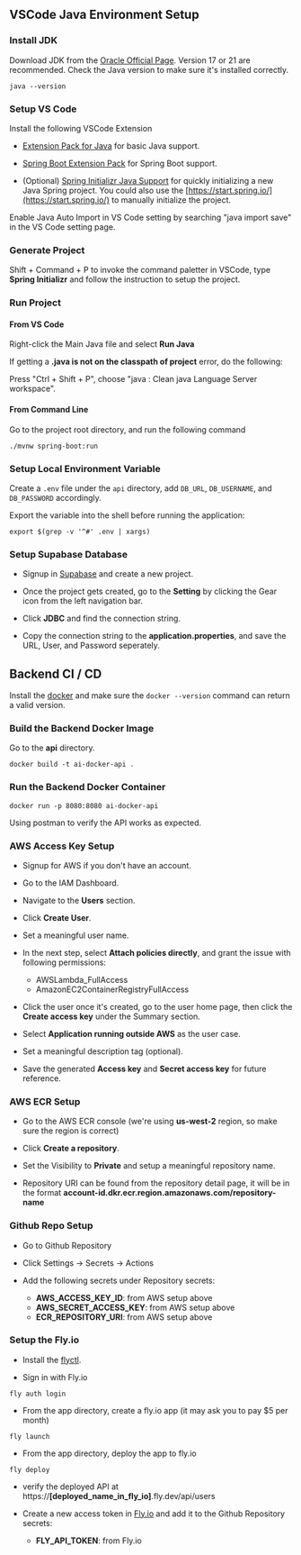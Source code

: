 ## VSCode Java Environment Setup

### Install JDK

Download JDK from the [Oracle Official Page](https://www.oracle.com/java/technologies/downloads). Version 17 or 21 are recommended. Check the Java version to make sure it's installed correctly.

```shell
java --version
```

### Setup VS Code

Install the following VSCode Extension

- [Extension Pack for Java](https://marketplace.visualstudio.com/items?itemName=vscjava.vscode-java-pack) for basic Java support.

- [Spring Boot Extension Pack](https://marketplace.visualstudio.com/items?itemName=vmware.vscode-boot-dev-pack) for Spring Boot support.

- (Optional) [Spring Initializr Java Support](https://marketplace.visualstudio.com/items?itemName=vscjava.vscode-spring-initializr) for quickly initializing a new Java Spring project. You could also use the [https://start.spring.io/](https://start.spring.io/) to manually initialize the project.

Enable Java Auto Import in VS Code setting by searching "java import save" in the VS Code setting page.

### Generate Project

Shift + Command + P to invoke the command paletter in VSCode, type **Spring Initializr** and follow the instruction to setup the project.

### Run Project

#### From VS Code

Right-click the Main Java file and select **Run Java**

If getting a **.java is not on the classpath of project** error, do the following:

Press "Ctrl + Shift + P", choose "java : Clean java Language Server workspace".

#### From Command Line

Go to the project root directory, and run the following command

```shell
./mvnw spring-boot:run
```

### Setup Local Environment Variable

Create a `.env` file under the `api` directory, add `DB_URL`, `DB_USERNAME`, and `DB_PASSWORD` accordingly.

Export the variable into the shell before running the application:

```shell
export $(grep -v '^#' .env | xargs)
```

### Setup Supabase Database

- Signup in [Supabase](https://supabase.com/) and create a new project.

- Once the project gets created, go to the **Setting** by clicking the Gear icon from the left navigation bar.

- Click **JDBC** and find the connection string.

- Copy the connection string to the **application.properties**, and save the URL, User, and Password seperately.

## Backend CI / CD

Install the [docker](https://docs.docker.com/engine/install/) and make sure the `docker --version` command can return a valid version.

### Build the Backend Docker Image

Go to the **api** directory.

```shell
docker build -t ai-docker-api .
```

### Run the Backend Docker Container

```shell
docker run -p 8080:8080 ai-docker-api
```

Using postman to verify the API works as expected.

### AWS Access Key Setup

- Signup for AWS if you don't have an account.

- Go to the IAM Dashboard.

- Navigate to the **Users** section.

- Click **Create User**.

- Set a meaningful user name.

- In the next step, select **Attach policies directly**, and grant the issue with following permissions:

  - AWSLambda_FullAccess
  - AmazonEC2ContainerRegistryFullAccess

- Click the user once it's created, go to the user home page, then click the **Create access key** under the Summary section.

- Select **Application running outside AWS** as the user case.

- Set a meaningful description tag (optional).

- Save the generated **Access key** and **Secret access key** for future reference.

### AWS ECR Setup

- Go to the AWS ECR console (we're using **us-west-2** region, so make sure the region is correct)

- Click **Create a repository**.

- Set the Visibility to **Private** and setup a meaningful repository name.

- Repository URI can be found from the repository detail page, it will be in the format **account-id.dkr.ecr.region.amazonaws.com/repository-name**

### Github Repo Setup

- Go to Github Repository

- Click Settings -> Secrets -> Actions

- Add the following secrets under Repository secrets:

  - **AWS_ACCESS_KEY_ID**: from AWS setup above
  - **AWS_SECRET_ACCESS_KEY**: from AWS setup above
  - **ECR_REPOSITORY_URI**: from AWS setup above

### Setup the Fly.io

- Install the [flyctl](https://fly.io/docs/hands-on/install-flyctl/).

- Sign in with Fly.io

```shell
fly auth login
```

- From the app directory, create a fly.io app (it may ask you to pay $5 per month)

```shell
fly launch
```

- From the app directory, deploy the app to fly.io

```shell
fly deploy
```

- verify the deployed API at https://**[deployed_name_in_fly_io]**.fly.dev/api/users

- Create a new access token in [Fly.io](https://fly.io/user/personal_access_tokens) and add it to the Github Repository secrets:

  - **FLY_API_TOKEN**: from Fly.io